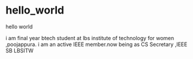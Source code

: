 # hello_world
hello world

i am final year btech student at lbs institute of technology for women ,poojappura.
i am an active IEEE member.now being as  CS Secretary ,IEEE SB LBSITW
